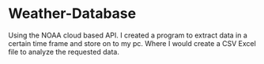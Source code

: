 # Weather-Database
Using the NOAA cloud based API. I created a program to extract data in a certain time frame and store on to my pc. Where I would create a CSV Excel file to analyze the requested data.
